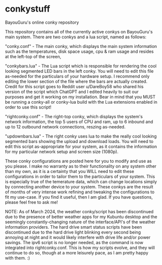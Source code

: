 # conkystuff
BayouGuru's online conky repository

This repository contains all of the currently active conkys on BayouGuru's main system.  There are two conkys and a lua script, named as follows:

"conky.conf" - The main conky, which displays the main system information such as the temperatures, disk space usage, cpu & ram usage and resides at the left-top of the screen, 

"conkybars.lua" - The Lua script which is responsible for rendering the cool looking segmented LED bars in the left conky.  You will need to edit this file as-needed for the particulars of your hardware setup.
I recommend only editing the lower section of the file where the bars are actually created.  Credit for this script goes to Reddit user u/DareBoy58 who shared his version of the script which ChatGPT and I edited heavily to suit our purposes and get it working on my installation.  Bear in mind that you MUST be running a conky-all or conky-lua build with the Lua extensions enabled in order to use this script! 

"rightconky.conf" - The right-top conky, which displays the system's  network information, the top 5 users of CPU and ram, up to 6 inbound and up to 12 outbound network connections, reszing as-needed.

"updownbars.lua" - The right conky uses lua to make the really cool looking segmented bars showing the upload and download loads.  You will need to edit this script as-appropriate for your system, as it contains the information for my particular network setup and screen size (1080p).        

These conky configurations are posted here for you to modify and use as you please.  I make no warranty as to their functionality on any system other than my own, as it is a certainty that you WILL need to edit these configurations in order to tailor them to the particulars of your system.  This is especially true of the temerature data, which can change locations simply by connecting another device to your system.  These conkys are the result of months of very intense work refining and tweaking the configurations to fit my use-case.  If you find it useful, then I am glad.  If you have questions, please feel free to ask me!

NOTE:  As of March 2024, the weather conky/script has been discontinued due to the presence of better weather apps for my Kubuntu desktop and the seemingly constantly-changing nature of the interface/API's of the weather information providers.  The hard drive smart status scripts have been discontinued due to the hard drive light blinking every second being annoying at night and it would likely interfere with drive life and/or power savings.  The ipv6 script is no longer needed, as the command is now integrated into rightconky.conf.  This is how my scripts evolve, and they will continue to do so, though at a more leisurely pace, as I am pretty happy with them.  :)
